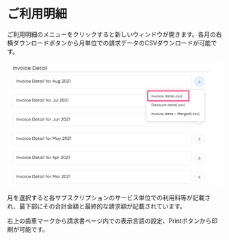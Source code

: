 # ご利用明細

ご利用明細のメニューをクリックすると新しいウィンドウが開きます。各月の右横ダウンロードボタンから月単位での請求データのCSVダウンロードが可能です。

![](../../assets/wave/Invoice-2.png)

月を選択すると各サブスクリプションのサービス単位での利用料等が記載され、最下部にその合計金額と最終的な請求額が記載されています。

右上の歯車マークから請求書ページ内での表示言語の設定、Printボタンから印刷が可能です。
